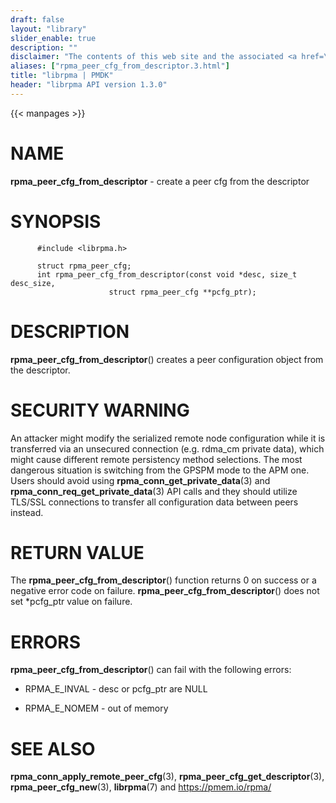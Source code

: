 ```yaml
---
draft: false
layout: "library"
slider_enable: true
description: ""
disclaimer: "The contents of this web site and the associated <a href=\"https://github.com/pmem\">GitHub repositories</a> are BSD-licensed open source."
aliases: ["rpma_peer_cfg_from_descriptor.3.html"]
title: "librpma | PMDK"
header: "librpma API version 1.3.0"
---
```

{{< manpages >}}

[comment]: <> (SPDX-License-Identifier: BSD-3-Clause)
[comment]: <> (Copyright 2020-2023, Intel Corporation)

# NAME

**rpma_peer_cfg_from_descriptor** - create a peer cfg from the
descriptor

# SYNOPSIS

          #include <librpma.h>

          struct rpma_peer_cfg;
          int rpma_peer_cfg_from_descriptor(const void *desc, size_t desc_size,
                          struct rpma_peer_cfg **pcfg_ptr);

# DESCRIPTION

**rpma_peer_cfg_from_descriptor**() creates a peer configuration object
from the descriptor.

# SECURITY WARNING

An attacker might modify the serialized remote node configuration while
it is transferred via an unsecured connection (e.g. rdma_cm private
data), which might cause different remote persistency method selections.
The most dangerous situation is switching from the GPSPM mode to the APM
one. Users should avoid using **rpma_conn_get_private_data**(3) and
**rpma_conn_req_get_private_data**(3) API calls and they should utilize
TLS/SSL connections to transfer all configuration data between peers
instead.

# RETURN VALUE

The **rpma_peer_cfg_from_descriptor**() function returns 0 on success or
a negative error code on failure. **rpma_peer_cfg_from_descriptor**()
does not set \*pcfg_ptr value on failure.

# ERRORS

**rpma_peer_cfg_from_descriptor**() can fail with the following errors:

-   RPMA_E\_INVAL - desc or pcfg_ptr are NULL

-   RPMA_E\_NOMEM - out of memory

# SEE ALSO

**rpma_conn_apply_remote_peer_cfg**(3),
**rpma_peer_cfg_get_descriptor**(3), **rpma_peer_cfg_new**(3),
**librpma**(7) and https://pmem.io/rpma/
